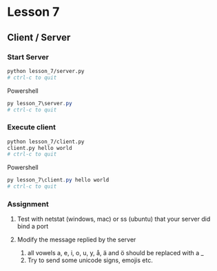 # Lesson 7

## Client / Server

### Start Server

```bash
python lesson_7/server.py
# ctrl-c to quit
```

Powershell

```powershell
py lesson_7\server.py
# ctrl-c to quit
```

### Execute client

```bash
python lesson_7/client.py
client.py hello world
# ctrl-c to quit
```

Powershell

```powershell
py lesson_7\client.py hello world
# ctrl-c to quit
```

### Assignment

1. Test with netstat (windows, mac) or ss (ubuntu) that your server did bind a port
2. Modify the message replied by the server

   1. all vowels a, e, i, o, u, y, å, ä and ö should be replaced with a _
   2. Try to send some unicode signs, emojis etc.
